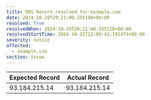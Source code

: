 ```yaml
---
title: DNS Record resolved for example.com
date: 2024-10-28T20:21:00.555108+00:00
resolved: True
resolvedWhen: 2024-10-28T20:21:00.555118+00:00
resolvedStartTime: 2024-10-25T21:09:43.191474+00:00
severity: notice
affected:
  - example.com
section: issue
---
```


| Expected Record  | Actual Record  |
|------------------|----------------|
| 93.184.215.14 | 93.184.215.14 |
